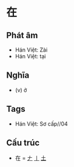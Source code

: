 # 在

## Phát âm
* Hán Việt: Zài
* Hán Việt: tại

## Nghĩa
* (v) ở

## Tags
* Hán Việt: Sơ cấp//04

## Cấu trúc
* 在 = [𠂇](𠂇.md) [丨](丨.md) [土](土.md)

<script>window.HANZI_FIELD='在';</script>